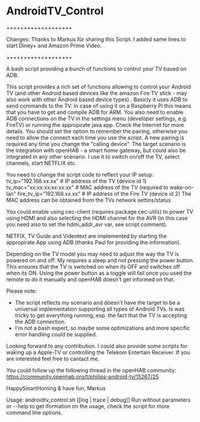 # AndroidTV_Control

+++++++++++++++++++

Changes:  Thanks to Markus für sharing this Script. I added same lines to start Diney+ and Amazon Prime Video.

+++++++++++++++++++


A bash script providing a bunch of functions to control your TV based on ADB.

This script provides a rich set of functions allowing to control your Android TV (and other Android based devices like the amazon Fire TV stick - may also work with other Android based device types) .
Basicly it uses ADB to send commands to the TV. In case of using it on a Raspberry Pi this means that you have to get and compile ADB for ARM. You also need to enable ADB connections on the TV in the settings menu (developer settings, e.g. FireTV) or running the appropirate java app. Check the Internet for more details. You should set the option to remember the pairing, otherwise you need to allow the connect each time you use the script. A new pairing is required any time you change the "calling device".
The target scenario is the integration with openHAB - a smart home gateway, but could also be integrated in any other scenario. I use it to switch on/off the TV, select channels, start NETFLIX etc.

You need to change the script code to reflect your IP setup:
tv_ip="192.168.xx.xx"       # IP address of the TV (device id 1)
tv_mac="xx:xx:xx:xx:xx:xx"  # MAC address of the TV (required to wake-on-lan"
fire_tv_ip="192.168.xx.xx"  # IP address of the Fire TV (device id 2)
The MAC address can be obtained from the TVs network settins/status

You could enable using cec-client (requires package cec-utils) to power TV using HDMI and also selecting the HDMI channel for the AVR (in this case you need also to set the hdmi_addr_avr var, see script comment).

NETFIX, TV Guide and Videotext are implemented by starting the appropirate App using ADB (thanks Paul for providing the information).

Depending on the TV model you may need to adjust the way the TV is powered on and off. My requires a sleep and not pressing the power button. This ensures that the TV is switched on when its OFF and switches off when its ON. Using the power button as a toggle will fail once you used the remote to do it manually and openHAB doesn't get informed on that.

Please note:
- The script reflects my scenario and doesn't have the target to be a universal implementation supporting all types of Android TVs. Is was tricky to get everything running, esp. the fact that the TV is accepting the ADB connection.
- I'm not a bash expert, so maybe some optimizations and more specific error handling could be supplied.

Looking forward to any contribution. I could also provide some scripts for waking up a Apple-TV or controlling the Telekom Entertain Receiver. If you are interested feel free to cantact me.

You could follow up the following thread in the openHAB community:
https://community.openhab.org/t/philips-android-tv/15267/25

HappySmartHoming & have fun,
Markus

Usage: androidtv_control.sh <command> [<device id>[log | trace | debug]]
Run without parameters or --help to get iformation on the usage, check the script for more command line options.

